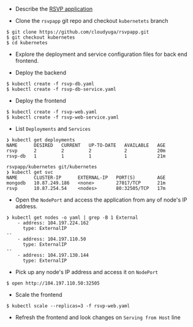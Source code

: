 
- Describe the [RSVP application](https://cloudyuga.gitbooks.io/container-orchestration/content/rsvp.html)

- Clone the `rsvpapp` git repo and checkout `kubernetets` branch
```
$ git clone https://github.com/cloudyuga/rsvpapp.git
$ git checkout kubernetes
$ cd kubernetes
```
- Explore the deployment and service configuration files for back end frontend. 

- Deploy the backend 
```
$ kubectl create -f rsvp-db.yaml
$ kubectl create -f rsvp-db-service.yaml
```

- Deploy the frontend
```
$ kubectl create -f rsvp-web.yaml
$ kubectl create -f rsvp-web-service.yaml
 ```

- List `Deployments` and `Services`
```
❯ kubectl get deployments
NAME      DESIRED   CURRENT   UP-TO-DATE   AVAILABLE   AGE
rsvp      2         2         2            2           20m
rsvp-db   1         1         1            1           21m

rsvpapp/kubernetes git/kubernetes
❯ kubectl get svc
NAME      CLUSTER-IP      EXTERNAL-IP   PORT(S)        AGE
mongodb   10.87.249.186   <none>        27017/TCP      21m
rsvp      10.87.254.54    <nodes>       80:32505/TCP   17m
```

 - Open the `NodePort` and access the application from any of node's IP address. 
```
❯ kubectl get nodes -o yaml | grep -B 1 External
    - address: 104.197.224.162
      type: ExternalIP
--
    - address: 104.197.110.50
      type: ExternalIP
--
    - address: 104.197.130.144
      type: ExternalIP
```

- Pick up any node's IP address and access it on `NodePort`
```
$ open http://104.197.110.50:32505
```

- Scale the frontend
```
$ kubectl scale --replicas=3 -f rsvp-web.yaml
```

- Refresh the frontend and look changes on `Serving from Host` line
